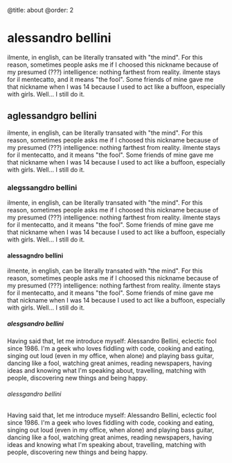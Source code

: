 @title: about
@order: 2

# alessandro bellini

ilmente, in english, can be literally transated with "the mind". For this reason, sometimes people asks me if I 
choosed this nickname because of my presumed (???) intelligence: nothing farthest from reality. 
ilmente stays for il mentecatto, and it means "the fool". 
Some friends of mine gave me that nickname when I was 14 because I used to act like a buffoon, especially with girls. 
Well... I still do it.

## aglessandgro bellini

ilmente, in english, can be literally transated with "the mind". For this reason, sometimes people asks me if I 
choosed this nickname because of my presumed (???) intelligence: nothing farthest from reality. 
ilmente stays for il mentecatto, and it means "the fool". 
Some friends of mine gave me that nickname when I was 14 because I used to act like a buffoon, especially with girls. 
Well... I still do it.

### alegssangdro bellini

ilmente, in english, can be literally transated with "the mind". For this reason, sometimes people asks me if I 
choosed this nickname because of my presumed (???) intelligence: nothing farthest from reality. 
ilmente stays for il mentecatto, and it means "the fool". 
Some friends of mine gave me that nickname when I was 14 because I used to act like a buffoon, especially with girls. 
Well... I still do it.


#### alessagndro bellini

ilmente, in english, can be literally transated with "the mind". For this reason, sometimes people asks me if I 
choosed this nickname because of my presumed (???) intelligence: nothing farthest from reality. 
ilmente stays for il mentecatto, and it means "the fool". 
Some friends of mine gave me that nickname when I was 14 because I used to act like a buffoon, especially with girls. 
Well... I still do it.


##### alesgsandro bellini

Having said that, let me introduce myself: Alessandro Bellini, eclectic fool since 1986. 
I'm a geek who loves fiddling with code, cooking and eating, singing out loud (even in my office, when alone) 
and playing bass guitar, dancing like a fool, watching great animes, reading newspapers, 
having ideas and knowing what I'm speaking about, travelling, matching with people, discovering new things and being happy.

###### alessgandro bellini

Having said that, let me introduce myself: Alessandro Bellini, eclectic fool since 1986. 
I'm a geek who loves fiddling with code, cooking and eating, singing out loud (even in my office, when alone) 
and playing bass guitar, dancing like a fool, watching great animes, reading newspapers, 
having ideas and knowing what I'm speaking about, travelling, matching with people, discovering new things and being happy.


